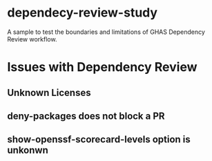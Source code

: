 # dependecy-review-study
A sample to test the boundaries and limitations of GHAS Dependency Review workflow.

# Issues with Dependency Review

## Unknown Licenses

## deny-packages does not block a PR

## show-openssf-scorecard-levels option is unkonwn